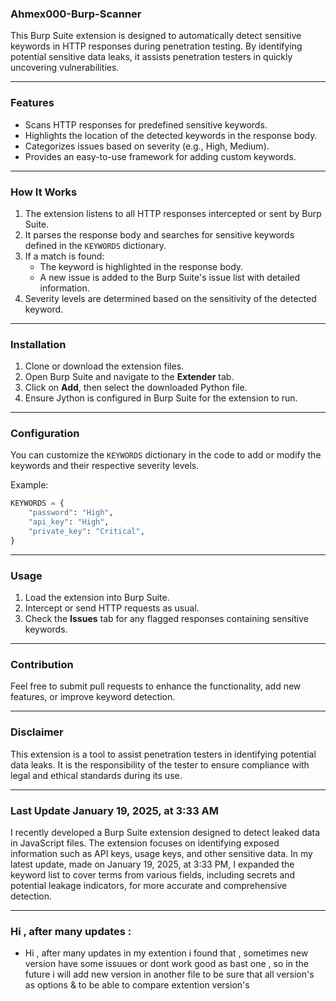 ### Ahmex000-Burp-Scanner

This Burp Suite extension is designed to automatically detect sensitive keywords in HTTP responses during penetration testing. By identifying potential sensitive data leaks, it assists penetration testers in quickly uncovering vulnerabilities.

---

### Features
- Scans HTTP responses for predefined sensitive keywords.
- Highlights the location of the detected keywords in the response body.
- Categorizes issues based on severity (e.g., High, Medium).
- Provides an easy-to-use framework for adding custom keywords.

---

### How It Works
1. The extension listens to all HTTP responses intercepted or sent by Burp Suite.
2. It parses the response body and searches for sensitive keywords defined in the `KEYWORDS` dictionary.
3. If a match is found:
   - The keyword is highlighted in the response body.
   - A new issue is added to the Burp Suite's issue list with detailed information.
4. Severity levels are determined based on the sensitivity of the detected keyword.

---

### Installation
1. Clone or download the extension files.
2. Open Burp Suite and navigate to the **Extender** tab.
3. Click on **Add**, then select the downloaded Python file.
4. Ensure Jython is configured in Burp Suite for the extension to run.

---

### Configuration
You can customize the `KEYWORDS` dictionary in the code to add or modify the keywords and their respective severity levels.

Example:
```python
KEYWORDS = {
    "password": "High",
    "api_key": "High",
    "private_key": "Critical",
}
```

---

### Usage
1. Load the extension into Burp Suite.
2. Intercept or send HTTP requests as usual.
3. Check the **Issues** tab for any flagged responses containing sensitive keywords.

---

### Contribution
Feel free to submit pull requests to enhance the functionality, add new features, or improve keyword detection.

---

### Disclaimer
This extension is a tool to assist penetration testers in identifying potential data leaks. It is the responsibility of the tester to ensure compliance with legal and ethical standards during its use.

----


### Last Update January 19, 2025, at 3:33 AM
I recently developed a Burp Suite extension designed to detect leaked data in JavaScript files. The extension focuses on identifying exposed information such as API keys, usage keys, and other sensitive data. In my latest update, made on January 19, 2025, at 3:33 PM, I expanded the keyword list to cover terms from various fields, including secrets and potential leakage indicators, for more accurate and comprehensive detection.

---

### Hi , after many updates : 
- Hi , after many updates in my extention i found that , sometimes new version have some issuues or dont work good as bast one , so in the future i will add new version in another file to be sure that all version's as options & to be able to compare extention version's
